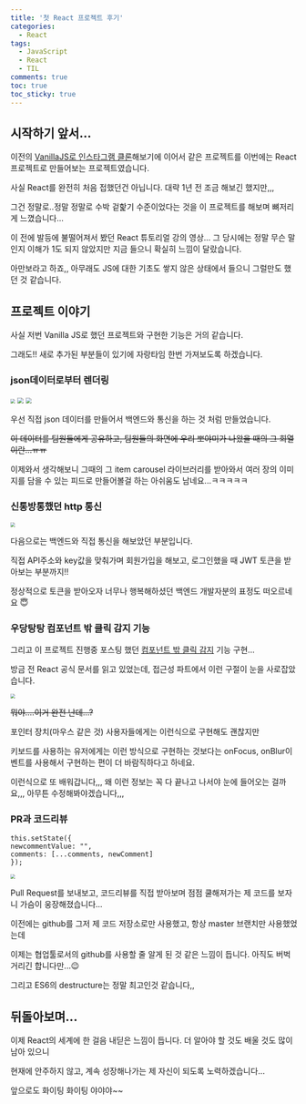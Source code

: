 ```yaml
---
title: '첫 React 프로젝트 후기'
categories:
  - React
tags:
  - JavaScript
  - React
  - TIL
comments: true
toc: true
toc_sticky: true
---
```


[VanillaJS로 인스타그램 클론]: https://guswnl0610.github.io/javascript/instagram-clone/

## 시작하기 앞서...

이전의 [VanillaJS로 인스타그램 클론]해보기에 이어서 같은 프로젝트를 이번에는 React 프로젝트로 만들어보는 프로젝트였습니다.

사실 React를 완전히 처음 접했던건 아닙니다. 대략 1년 전 조금 해보긴 했지만,,,

그건 정말로..정말 정말로 수박 겉핥기 수준이었다는 것을 이 프로젝트를 해보며 뼈저리게 느꼈습니다...

이 전에 발등에 불떨어져서 봤던 React 튜토리얼 강의 영상... 그 당시에는 정말 무슨 말인지 이해가 1도 되지 않았지만 지금 들으니 확실히 느낌이 달랐습니다.

아만보라고 하죠,, 아무래도 JS에 대한 기초도 쌓지 않은 상태에서 들으니 그럴만도 했던 것 같습니다. 

## 프로젝트 이야기

사실 저번 Vanilla JS로 했던 프로젝트와 구현한 기능은 거의 같습니다. 

그래도!! 새로 추가된 부분들이 있기에 자랑타임 한번 가져보도록 하겠습니다.

### json데이터로부터 렌더링

<img src="https://i.ibb.co/gW35vXb/2020-11-13-9-29-25.png" style="zoom:50%;" />

<img src="https://i.ibb.co/5jsTdjL/standing.gif" style="zoom:67%;" />

<img src="https://i.ibb.co/BPyT8VN/search.gif z" style="zoom:67%;" />


우선 직접 json 데이터를 만들어서 백엔드와 통신을 하는 것 처럼 만들었습니다.

 ~~이 데이터를 팀원들에게 공유하고, 팀원들의 화면에 우리 뽀야미가 나왔을 때의 그 희열이란...ㅠㅠ~~

이제와서 생각해보니 그때의 그 item carousel 라이브러리를 받아와서 여러 장의 이미지를 담을 수 있는 피드로 만들어볼걸 하는 아쉬움도 남네요...ㅋㅋㅋㅋㅋ

### 신통방통했던 http 통신

<img src="https://i.ibb.co/FBPMHY2/2020-11-13-9-42-40.png" style="zoom:50%;" />



다음으로는 백엔드와 직접 통신을 해보았던 부분입니다. 

직접 API주소와 key값을 맞춰가며 회원가입을 해보고, 로그인했을 때 JWT 토큰을 받아보는 부분까지!!

정상적으로 토큰을 받아오자 너무나 행복해하셨던 백엔드 개발자분의 표정도 떠오르네요 😇



### 우당탕탕 컴포넌트 밖 클릭 감지 기능

[컴포넌트 밖 클릭 감지]: https://guswnl0610.github.io/react/react-handleClickOutside/

그리고 이 프로젝트 진행중 포스팅 했던 [컴포넌트 밖 클릭 감지] 기능 구현...

방금 전 React 공식 문서를 읽고 있었는데,  접근성 파트에서 이런 구절이 눈을 사로잡았습니다.

<img src="https://i.ibb.co/yn8x3NV/2020-11-13-9-48-48.png z" style="zoom:50%;" />

~~뭐야....이거 완전 난데...?~~

포인터 장치(마우스 같은 것) 사용자들에게는 이런식으로 구현해도 괜찮지만 

키보드를 사용하는 유저에게는 이런 방식으로 구현하는 것보다는 onFocus, onBlur이벤트를 사용해서 구현하는 편이 더 바람직하다고 하네요. 

이런식으로 또 배워갑니다,,, 왜 이런 정보는 꼭 다 끝나고 나서야 눈에 들어오는 걸까요,,, 아무튼 수정해봐야겠습니다,,,

### PR과 코드리뷰

```react
this.setState({
newcommentValue: "",
comments: [...comments, newComment]
});
```

<img src="https://i.ibb.co/0jY4xPJ/2020-11-14-3-26-28.png" style="zoom:50%;" />

Pull Request를 보내보고, 코드리뷰를 직접 받아보며 점점 쿨해져가는 제 코드를 보자니 가슴이 웅장해졌습니다...

이전에는 github를 그저 제 코드 저장소로만 사용했고, 항상 master 브랜치만 사용했었는데 

이제는 협업툴로서의 github를 사용할 줄 알게 된 것 같은 느낌이 듭니다. 아직도 버벅거리긴 합니다만...😉

그리고 ES6의 destructure는 정말 최고인것 같습니다,, 



## 뒤돌아보며...





이제 React의 세계에 한 걸음 내딛은 느낌이 듭니다. 더 알아야 할 것도 배울 것도 많이 남아 있으니

현재에 안주하지 않고, 계속 성장해나가는 제 자신이 되도록 노력하겠습니다...

앞으로도 화이팅 화이팅 야야야~~ 